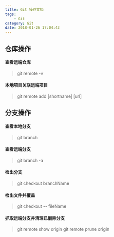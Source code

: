 ```yaml
---
title: Git 操作文档
tags: 
    - Git
category: Git
date: 2018-01-26 17:04:43
---
```


## 仓库操作
#### 查看远端仓库
> git remote -v

#### 本地项目关联远端项目
> git remote add [shortname] [url]

## 分支操作

#### 查看本地分支
> git branch

#### 查看远端分支
> git branch -a

#### 检出分支
> git checkout branchName

#### 检出文件并覆盖
> git checkout -- fileName

#### 抓取远端分支并清理已删除分支
> git remote show origin
> git remote prune origin

